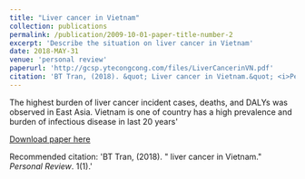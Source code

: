 ```yaml
---
title: "Liver cancer in Vietnam"
collection: publications
permalink: /publication/2009-10-01-paper-title-number-2
excerpt: 'Describe the situation on liver cancer in Vietnam' 
date: 2018-MAY-31
venue: 'personal review'
paperurl: 'http://gcsp.ytecongcong.com/files/LiverCancerinVN.pdf'
citation: 'BT Tran, (2018). &quot; Liver cancer in Vietnam.&quot; <i>Personal Review</i>. 1(1).'
---
```

The highest burden of liver cancer incident cases, deaths, and DALYs was observed in East Asia. Vietnam is one of country has a high prevalence and burden of infectious disease in last 20 years'

[Download paper here](http://gcsp.ytecongcong.com/files/LiverCancerinVN.pdf)

Recommended citation: 'BT Tran, (2018). &quot; liver cancer in Vietnam.&quot; <i>Personal Review</i>. 1(1).'
